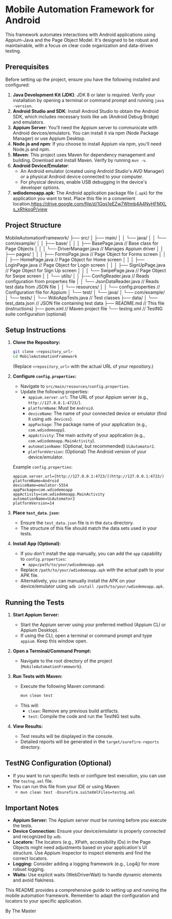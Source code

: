 # Mobile Automation Framework for Android

This framework automates interactions with Android applications using Appium-Java and the Page Object Model. It's designed to be robust and maintainable, with a focus on clear code organization and data-driven testing.

## Prerequisites

Before setting up the project, ensure you have the following installed and configured:

1.  **Java Development Kit (JDK)**: JDK 8 or later is required. Verify your installation by opening a terminal or command prompt and running `java -version`.
2.  **Android Studio and SDK**: Install Android Studio to obtain the Android SDK, which includes necessary tools like `adb` (Android Debug Bridge) and emulators.
3.  **Appium Server**: You'll need the Appium server to communicate with Android devices/emulators. You can install it via npm (Node Package Manager) or use Appium Desktop.
4.  **Node.js and npm**: If you choose to install Appium via npm, you'll need Node.js and npm.
5.  **Maven**: This project uses Maven for dependency management and building. Download and install Maven. Verify by running `mvn -v`.
6.  **Android Device/Emulator**:
    * An Android emulator (created using Android Studio's AVD Manager) or a physical Android device connected to your computer.
    * For physical devices, enable USB debugging in the device's developer options.
7.  **wdiodemoapp.apk**: The Android application package file (`.apk`) for the application you want to test. Place this file in a convenient location.https://drive.google.com/file/d/1Gqs1eEZw7Wtmb4A4NyHFMXLs_xRhkoqP/view


## Project Structure
MobileAutomationFramework/
├── src/
│   ├── main/
│   │   └── java/
│   │       └── com/example/
│   │           ├── base/
│   │           │   ├── BasePage.java       // Base class for Page Objects
│   │           │   └── DriverManager.java  // Manages Appium driver
│   │           ├── pages/
│   │           │   ├── FormsPage.java      // Page Object for Forms screen
│   │           │   ├── HomePage.java       // Page Object for Home screen
│   │           │   ├── LoginPage.java      // Page Object for Login screen
│   │           │   ├── SignUpPage.java     // Page Object for Sign Up screen
│   │           │   └── SwipePage.java      // Page Object for Swipe screen
│   │           └── utils/
│   │               ├── ConfigReader.java   // Reads configuration from properties file
│   │               └── JsonDataReader.java // Reads test data from JSON file
│   │   └── resources/
│   │       └── config.properties   // Configuration file for Appium
│   └── test/
│       └── java/
│           └── com/example/
│               └── tests/
│                   └── WdioAppTests.java   // Test classes
├── data/
│   └── test_data.json      // JSON file containing test data
├── README.md               // This file (instructions)
├── pom.xml                 // Maven project file
└── testng.xml             // TestNG suite configuration (optional)




## Setup Instructions

1.  **Clone the Repository:**
    ```bash
    git clone <repository_url>
    cd MobileAutomationFramework
    ```
    (Replace `<repository_url>` with the actual URL of your repository.)

2.  **Configure `config.properties`:**
    * Navigate to `src/main/resources/config.properties`.
    * Update the following properties:
        * `appium.server.url`: The URL of your Appium server (e.g., `http://127.0.0.1:4723/`).
        * `platformName`: Must be `Android`.
        * `deviceName`: The name of your connected device or emulator (find it using `adb devices`).
        * `appPackage`: The package name of your application (e.g., `com.wdiodemoapp`).
        * `appActivity`: The main activity of your application (e.g., `com.wdiodemoapp.MainActivity`).
        * `automationName`: (Optional, but recommended) `UiAutomator2`.
        * `platformVersion`: (Optional) The Android version of your device/emulator.

    Example `config.properties`:

    ```properties
    appium.server.url=[http://127.0.0.1:4723/](http://127.0.0.1:4723/)
    platformName=Android
    deviceName=emulator-5554
    appPackage=com.wdiodemoapp
    appActivity=com.wdiodemoapp.MainActivity
    automationName=UiAutomator2
    platformVersion=14
    ```

3.  **Place `test_data.json`:**
    * Ensure the `test_data.json` file is in the `data` directory.
    * The structure of this file should match the data sets used in your tests.

4.  **Install App (Optional):**
    * If you don't install the app manually, you can add the `app` capability to `config.properties`:
        * `app=/path/to/your/wdiodemoapp.apk`
    * Replace `/path/to/your/wdiodemoapp.apk` with the actual path to your APK file.
    * Alternatively, you can manually install the APK on your device/emulator using `adb install /path/to/your/wdiodemoapp.apk`.

## Running the Tests

1.  **Start Appium Server:**
    * Start the Appium server using your preferred method (Appium CLI or Appium Desktop).
    * If using the CLI, open a terminal or command prompt and type `appium`. Keep this window open.

2.  **Open a Terminal/Command Prompt:**
    * Navigate to the root directory of the project (`MobileAutomationFramework`).

3.  **Run Tests with Maven:**
    * Execute the following Maven command:
        ```bash
        mvn clean test
        ```
    * This will:
        * `clean`: Remove any previous build artifacts.
        * `test`: Compile the code and run the TestNG test suite.

4.  **View Results:**
    * Test results will be displayed in the console.
    * Detailed reports will be generated in the `target/surefire-reports` directory.

## TestNG Configuration (Optional)

* If you want to run specific tests or configure test execution, you can use the `testng.xml` file.
* You can run this file from your IDE or using Maven:
    * `mvn clean test -Dsurefire.suiteXmlFiles=testng.xml`

## Important Notes

* **Appium Server:** The Appium server *must* be running before you execute the tests.
* **Device Connection:** Ensure your device/emulator is properly connected and recognized by `adb`.
* **Locators:** The locators (e.g., XPath, accessibility IDs) in the Page Objects might need adjustments based on your application's UI structure. Use Appium Inspector to inspect elements and find the correct locators.
* **Logging:** Consider adding a logging framework (e.g., Log4j) for more robust logging.
* **Waits:** Use explicit waits (WebDriverWait) to handle dynamic elements and avoid flakiness.

This README provides a comprehensive guide to setting up and running the mobile automation framework. Remember to adapt the configuration and locators to your specific application.



By The Master
